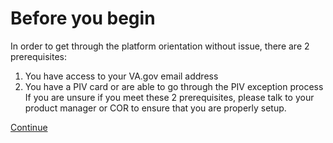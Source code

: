 # Before you begin
In order to get through the platform orientation without issue, there are 2 prerequisites:
1. You have access to your VA.gov email address
2. You have a PIV card or are able to go through the PIV exception process
If you are unsure if you meet these 2 prerequisites, please talk to your product manager or COR to ensure that you are properly setup.

[Continue](./2_SLACK_ACCESS.md)
